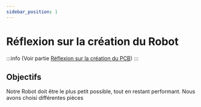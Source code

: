 ```yaml
---
sidebar_position: 1
---
```


# Réflexion sur la création du Robot

:::info
(Voir partie [Réflexion sur la création du PCB](../PCB/Reflexion.md))
:::
## Objectifs
Notre Robot doit être le plus petit possible, tout en restant performant.
Nous avons choisi différentes pièces

<!-- // TODO expliquer le choix pour chaque pièces -->